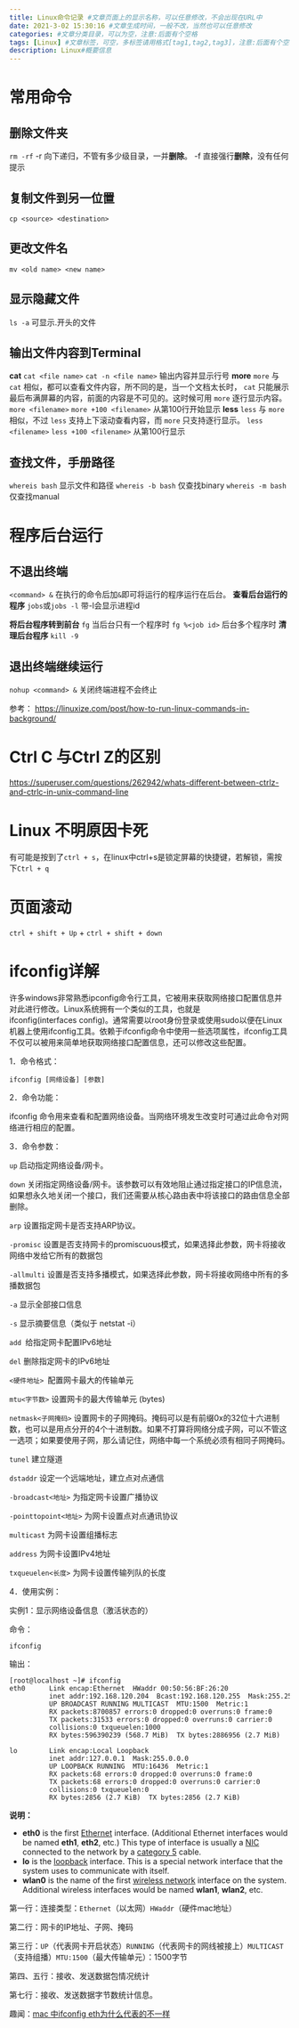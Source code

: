 ```yaml
---
title: Linux命令记录 #文章页面上的显示名称，可以任意修改，不会出现在URL中
date: 2021-3-02 15:30:16 #文章生成时间，一般不改，当然也可以任意修改
categories: #文章分类目录，可以为空，注意:后面有个空格
tags: [Linux] #文章标签，可空，多标签请用格式[tag1,tag2,tag3]，注意:后面有个空格
description: Linux#概要信息
---
```

# 常用命令

## 删除文件夹
`rm -rf` -r 向下递归，不管有多少级目录，一并**删除**。 -f 直接强行**删除**，没有任何提示

## 复制文件到另一位置
`cp <source> <destination>`

## 更改文件名
`mv <old name> <new name>`

## 显示隐藏文件
`ls -a` 可显示.开头的文件

## 输出文件内容到Terminal
**cat**
`cat <file name>`
`cat -n <file name>` 输出内容并显示行号
**more**
`more` 与 `cat` 相似，都可以查看文件内容，所不同的是，当一个文档太长时， `cat` 只能展示最后布满屏幕的内容，前面的内容是不可见的。这时候可用 `more` 逐行显示内容。
`more <filename>`
`more +100 <filename>` 从第100行开始显示
**less**
`less` 与 `more` 相似，不过 `less` 支持上下滚动查看内容，而 `more` 只支持逐行显示。
`less <filename>`
`less +100 <filename>` 从第100行显示

## 查找文件，手册路径
`whereis bash` 显示文件和路径
`whereis -b bash` 仅查找binary
`whereis -m bash`仅查找manual

# 程序后台运行

## 不退出终端
`<command> &`
在执行的命令后加`&`即可将运行的程序运行在后台。
**查看后台运行的程序**
`jobs`或`jobs -l` 带-l会显示进程id

**将后台程序转到前台**
`fg` 当后台只有一个程序时
`fg %<job id>` 后台多个程序时
**清理后台程序**
`kill -9`

## 退出终端继续运行
`nohup <command> &`
关闭终端进程不会终止

参考： https://linuxize.com/post/how-to-run-linux-commands-in-background/

# Ctrl C 与Ctrl Z的区别
https://superuser.com/questions/262942/whats-different-between-ctrlz-and-ctrlc-in-unix-command-line

# Linux 不明原因卡死
有可能是按到了`ctrl + s`，在linux中ctrl+s是锁定屏幕的快捷键，若解锁，需按下`Ctrl + q`

# 页面滚动
`ctrl + shift + Up` + `ctrl + shift + down`

# ifconfig详解
许多windows非常熟悉ipconfig命令行工具，它被用来获取网络接口配置信息并对此进行修改。Linux系统拥有一个类似的工具，也就是ifconfig(interfaces config)。通常需要以root身份登录或使用sudo以便在Linux机器上使用ifconfig工具。依赖于ifconfig命令中使用一些选项属性，ifconfig工具不仅可以被用来简单地获取网络接口配置信息，还可以修改这些配置。

1．命令格式：

`ifconfig [网络设备] [参数]`

2．命令功能：

ifconfig 命令用来查看和配置网络设备。当网络环境发生改变时可通过此命令对网络进行相应的配置。

3．命令参数：

`up` 启动指定网络设备/网卡。

`down` 关闭指定网络设备/网卡。该参数可以有效地阻止通过指定接口的IP信息流，如果想永久地关闭一个接口，我们还需要从核心路由表中将该接口的路由信息全部删除。

`arp` 设置指定网卡是否支持ARP协议。

`-promisc` 设置是否支持网卡的promiscuous模式，如果选择此参数，网卡将接收网络中发给它所有的数据包

`-allmulti` 设置是否支持多播模式，如果选择此参数，网卡将接收网络中所有的多播数据包

`-a` 显示全部接口信息

`-s` 显示摘要信息（类似于 netstat -i）

`add `给指定网卡配置IPv6地址

`del` 删除指定网卡的IPv6地址

`<硬件地址> `配置网卡最大的传输单元

`mtu<字节数>` 设置网卡的最大传输单元 (bytes)

`netmask<子网掩码>` 设置网卡的子网掩码。掩码可以是有前缀0x的32位十六进制数，也可以是用点分开的4个十进制数。如果不打算将网络分成子网，可以不管这一选项；如果要使用子网，那么请记住，网络中每一个系统必须有相同子网掩码。

`tunel` 建立隧道

`dstaddr` 设定一个远端地址，建立点对点通信

`-broadcast<地址>` 为指定网卡设置广播协议

`-pointtopoint<地址>` 为网卡设置点对点通讯协议

`multicast` 为网卡设置组播标志

`address` 为网卡设置IPv4地址

`txqueuelen<长度>` 为网卡设置传输列队的长度

4．使用实例：

实例1：显示网络设备信息（激活状态的）

命令：

`ifconfig`

输出：
```shell
[root@localhost ~]# ifconfig  
eth0      Link encap:Ethernet  HWaddr 00:50:56:BF:26:20    
          inet addr:192.168.120.204  Bcast:192.168.120.255  Mask:255.255.255.0  
          UP BROADCAST RUNNING MULTICAST  MTU:1500  Metric:1  
          RX packets:8700857 errors:0 dropped:0 overruns:0 frame:0  
          TX packets:31533 errors:0 dropped:0 overruns:0 carrier:0  
          collisions:0 txqueuelen:1000   
          RX bytes:596390239 (568.7 MiB)  TX bytes:2886956 (2.7 MiB)  
  
lo        Link encap:Local Loopback    
          inet addr:127.0.0.1  Mask:255.0.0.0  
          UP LOOPBACK RUNNING  MTU:16436  Metric:1  
          RX packets:68 errors:0 dropped:0 overruns:0 frame:0  
          TX packets:68 errors:0 dropped:0 overruns:0 carrier:0  
          collisions:0 txqueuelen:0   
          RX bytes:2856 (2.7 KiB)  TX bytes:2856 (2.7 KiB)
```

**说明：**

-   **eth0** is the first [Ethernet](https://www.computerhope.com/jargon/e/ethernet.htm) interface. (Additional Ethernet interfaces would be named **eth1**, **eth2**, etc.) This type of interface is usually a [NIC](https://www.computerhope.com/jargon/n/nic.htm) connected to the network by a [category 5](https://www.computerhope.com/jargon/c/cat5.htm) cable.
-   **lo** is the [loopback](https://www.computerhope.com/jargon/l/loopback.htm) interface. This is a special network interface that the system uses to communicate with itself.
-   **wlan0** is the name of the first [wireless network](https://www.computerhope.com/jargon/w/wifi.htm) interface on the system. Additional wireless interfaces would be named **wlan1**, **wlan2**, etc.

第一行：连接类型：`Ethernet`（以太网）`HWaddr`（硬件mac地址）

第二行：网卡的IP地址、子网、掩码

第三行：`UP`（代表网卡开启状态）`RUNNING`（代表网卡的网线被接上）`MULTICAST`（支持组播）`MTU:1500`（最大传输单元）：1500字节

第四、五行：接收、发送数据包情况统计

第七行：接收、发送数据字节数统计信息。

趣闻：[mac 中ifconfig eth为什么代表的不一样](https://stackoverflow.com/questions/23098273/why-is-wi-fi-called-en0-like-ethernet-on-a-mac-os-x)
